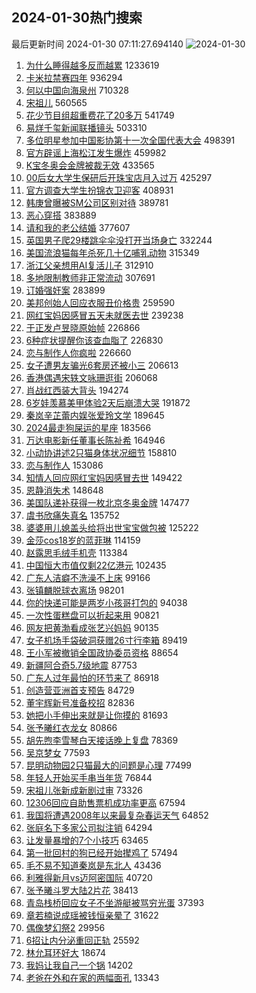 ## 2024-01-30热门搜索 
最后更新时间 2024-01-30 07:11:27.694140 
![2024-01-30](https://imgs-storage.s3.us-east-005.backblazeb2.com/20240130/2024-01-30.png?versionId=4_z8fbbed132d73df8689c40f13_f1100365855342fe5_d20240129_m231127_c005_v0501016_t0010_u01706569887614) 
1. [为什么睡得越多反而越累](https://s.weibo.com/weibo?q=%E4%B8%BA%E4%BB%80%E4%B9%88%E7%9D%A1%E5%BE%97%E8%B6%8A%E5%A4%9A%E5%8F%8D%E8%80%8C%E8%B6%8A%E7%B4%AF&t=31&band_rank=1&Refer=top) 1233619
1. [卡米拉禁赛四年](https://s.weibo.com/weibo?q=%E5%8D%A1%E7%B1%B3%E6%8B%89%E7%A6%81%E8%B5%9B%E5%9B%9B%E5%B9%B4&t=31&band_rank=2&Refer=top) 936294
1. [何以中国向海泉州](https://s.weibo.com/weibo?q=%23%E4%BD%95%E4%BB%A5%E4%B8%AD%E5%9B%BD%E5%90%91%E6%B5%B7%E6%B3%89%E5%B7%9E%23&t=31&band_rank=3&Refer=top) 710328
1. [宋祖儿](https://s.weibo.com/weibo?q=%E5%AE%8B%E7%A5%96%E5%84%BF&t=31&band_rank=4&Refer=top) 560565
1. [花少节目组超重费花了20多万](https://s.weibo.com/weibo?q=%23%E8%8A%B1%E5%B0%91%E8%8A%82%E7%9B%AE%E7%BB%84%E8%B6%85%E9%87%8D%E8%B4%B9%E8%8A%B1%E4%BA%8620%E5%A4%9A%E4%B8%87%23&t=31&band_rank=5&Refer=top) 541749
1. [易烊千玺新闻联播镜头](https://s.weibo.com/weibo?q=%23%E6%98%93%E7%83%8A%E5%8D%83%E7%8E%BA%E6%96%B0%E9%97%BB%E8%81%94%E6%92%AD%E9%95%9C%E5%A4%B4%23&t=31&band_rank=6&Refer=top) 503310
1. [多位明星参加中国影协第十一次全国代表大会](https://s.weibo.com/weibo?q=%23%E5%A4%9A%E4%BD%8D%E6%98%8E%E6%98%9F%E5%8F%82%E5%8A%A0%E4%B8%AD%E5%9B%BD%E5%BD%B1%E5%8D%8F%E7%AC%AC%E5%8D%81%E4%B8%80%E6%AC%A1%E5%85%A8%E5%9B%BD%E4%BB%A3%E8%A1%A8%E5%A4%A7%E4%BC%9A%23&t=31&band_rank=7&Refer=top) 498391
1. [官方辟谣上海松江发生爆炸](https://s.weibo.com/weibo?q=%23%E5%AE%98%E6%96%B9%E8%BE%9F%E8%B0%A3%E4%B8%8A%E6%B5%B7%E6%9D%BE%E6%B1%9F%E5%8F%91%E7%94%9F%E7%88%86%E7%82%B8%23&t=31&band_rank=8&Refer=top) 459982
1. [K宝冬奥会金牌被裁无效](https://s.weibo.com/weibo?q=K%E5%AE%9D%E5%86%AC%E5%A5%A5%E4%BC%9A%E9%87%91%E7%89%8C%E8%A2%AB%E8%A3%81%E6%97%A0%E6%95%88&t=31&band_rank=9&Refer=top) 433565
1. [00后女大学生保研后开珠宝店月入过万](https://s.weibo.com/weibo?q=%2300%E5%90%8E%E5%A5%B3%E5%A4%A7%E5%AD%A6%E7%94%9F%E4%BF%9D%E7%A0%94%E5%90%8E%E5%BC%80%E7%8F%A0%E5%AE%9D%E5%BA%97%E6%9C%88%E5%85%A5%E8%BF%87%E4%B8%87%23&t=31&band_rank=13&Refer=top) 425297
1. [官方调查大学生扮锦衣卫迎客](https://s.weibo.com/weibo?q=%23%E5%AE%98%E6%96%B9%E8%B0%83%E6%9F%A5%E5%A4%A7%E5%AD%A6%E7%94%9F%E6%89%AE%E9%94%A6%E8%A1%A3%E5%8D%AB%E8%BF%8E%E5%AE%A2%23&t=31&band_rank=49&Refer=top) 408931
1. [韩庚曾曝被SM公司区别对待](https://s.weibo.com/weibo?q=%23%E9%9F%A9%E5%BA%9A%E6%9B%BE%E6%9B%9D%E8%A2%ABSM%E5%85%AC%E5%8F%B8%E5%8C%BA%E5%88%AB%E5%AF%B9%E5%BE%85%23&t=31&band_rank=10&Refer=top) 389781
1. [恶心穿搭](https://s.weibo.com/weibo?q=%E6%81%B6%E5%BF%83%E7%A9%BF%E6%90%AD&t=31&band_rank=11&Refer=top) 383889
1. [请和我的老公结婚](https://s.weibo.com/weibo?q=%E8%AF%B7%E5%92%8C%E6%88%91%E7%9A%84%E8%80%81%E5%85%AC%E7%BB%93%E5%A9%9A&t=31&band_rank=12&Refer=top) 377607
1. [英国男子爬29楼跳伞伞没打开当场身亡](https://s.weibo.com/weibo?q=%23%E8%8B%B1%E5%9B%BD%E7%94%B7%E5%AD%90%E7%88%AC29%E6%A5%BC%E8%B7%B3%E4%BC%9E%E4%BC%9E%E6%B2%A1%E6%89%93%E5%BC%80%E5%BD%93%E5%9C%BA%E8%BA%AB%E4%BA%A1%23&t=31&band_rank=14&Refer=top) 332244
1. [美国流浪猫每年杀死几十亿哺乳动物](https://s.weibo.com/weibo?q=%23%E7%BE%8E%E5%9B%BD%E6%B5%81%E6%B5%AA%E7%8C%AB%E6%AF%8F%E5%B9%B4%E6%9D%80%E6%AD%BB%E5%87%A0%E5%8D%81%E4%BA%BF%E5%93%BA%E4%B9%B3%E5%8A%A8%E7%89%A9%23&t=31&band_rank=15&Refer=top) 315349
1. [浙江父亲想用AI复活儿子](https://s.weibo.com/weibo?q=%23%E6%B5%99%E6%B1%9F%E7%88%B6%E4%BA%B2%E6%83%B3%E7%94%A8AI%E5%A4%8D%E6%B4%BB%E5%84%BF%E5%AD%90%23&t=31&band_rank=16&Refer=top) 312910
1. [多地限制教师非正常流动](https://s.weibo.com/weibo?q=%23%E5%A4%9A%E5%9C%B0%E9%99%90%E5%88%B6%E6%95%99%E5%B8%88%E9%9D%9E%E6%AD%A3%E5%B8%B8%E6%B5%81%E5%8A%A8%23&t=31&band_rank=17&Refer=top) 307691
1. [订婚强奸案](https://s.weibo.com/weibo?q=%E8%AE%A2%E5%A9%9A%E5%BC%BA%E5%A5%B8%E6%A1%88&t=31&band_rank=18&Refer=top) 283899
1. [美邦创始人回应衣服丑价格贵](https://s.weibo.com/weibo?q=%23%E7%BE%8E%E9%82%A6%E5%88%9B%E5%A7%8B%E4%BA%BA%E5%9B%9E%E5%BA%94%E8%A1%A3%E6%9C%8D%E4%B8%91%E4%BB%B7%E6%A0%BC%E8%B4%B5%23&t=31&band_rank=28&Refer=top) 259590
1. [网红宝妈因感冒五天未就医去世](https://s.weibo.com/weibo?q=%23%E7%BD%91%E7%BA%A2%E5%AE%9D%E5%A6%88%E5%9B%A0%E6%84%9F%E5%86%92%E4%BA%94%E5%A4%A9%E6%9C%AA%E5%B0%B1%E5%8C%BB%E5%8E%BB%E4%B8%96%23&t=31&band_rank=19&Refer=top) 239238
1. [于正发卢昱晓原始帧](https://s.weibo.com/weibo?q=%23%E4%BA%8E%E6%AD%A3%E5%8F%91%E5%8D%A2%E6%98%B1%E6%99%93%E5%8E%9F%E5%A7%8B%E5%B8%A7%23&t=31&band_rank=20&Refer=top) 226866
1. [6种症状提醒你该查血脂了](https://s.weibo.com/weibo?q=%236%E7%A7%8D%E7%97%87%E7%8A%B6%E6%8F%90%E9%86%92%E4%BD%A0%E8%AF%A5%E6%9F%A5%E8%A1%80%E8%84%82%E4%BA%86%23&t=31&band_rank=21&Refer=top) 226830
1. [恋与制作人你疯啦](https://s.weibo.com/weibo?q=%E6%81%8B%E4%B8%8E%E5%88%B6%E4%BD%9C%E4%BA%BA%E4%BD%A0%E7%96%AF%E5%95%A6&t=31&band_rank=22&Refer=top) 226660
1. [女子遭男友骗光6套房还被小三](https://s.weibo.com/weibo?q=%23%E5%A5%B3%E5%AD%90%E9%81%AD%E7%94%B7%E5%8F%8B%E9%AA%97%E5%85%896%E5%A5%97%E6%88%BF%E8%BF%98%E8%A2%AB%E5%B0%8F%E4%B8%89%23&t=31&band_rank=23&Refer=top) 206613
1. [香港偶遇宋轶文咏珊逛街](https://s.weibo.com/weibo?q=%23%E9%A6%99%E6%B8%AF%E5%81%B6%E9%81%87%E5%AE%8B%E8%BD%B6%E6%96%87%E5%92%8F%E7%8F%8A%E9%80%9B%E8%A1%97%23&t=31&band_rank=24&Refer=top) 206068
1. [肖战红西装大背头](https://s.weibo.com/weibo?q=%23%E8%82%96%E6%88%98%E7%BA%A2%E8%A5%BF%E8%A3%85%E5%A4%A7%E8%83%8C%E5%A4%B4%23&t=31&band_rank=25&Refer=top) 194274
1. [6岁娃羡慕美甲体验2天后崩溃大哭](https://s.weibo.com/weibo?q=%236%E5%B2%81%E5%A8%83%E7%BE%A1%E6%85%95%E7%BE%8E%E7%94%B2%E4%BD%93%E9%AA%8C2%E5%A4%A9%E5%90%8E%E5%B4%A9%E6%BA%83%E5%A4%A7%E5%93%AD%23&t=31&band_rank=26&Refer=top) 191872
1. [秦岚辛芷蕾内娱张爱玲文学](https://s.weibo.com/weibo?q=%23%E7%A7%A6%E5%B2%9A%E8%BE%9B%E8%8A%B7%E8%95%BE%E5%86%85%E5%A8%B1%E5%BC%A0%E7%88%B1%E7%8E%B2%E6%96%87%E5%AD%A6%23&t=31&band_rank=16&Refer=top) 189645
1. [2024最走狗屎运的星座](https://s.weibo.com/weibo?q=%232024%E6%9C%80%E8%B5%B0%E7%8B%97%E5%B1%8E%E8%BF%90%E7%9A%84%E6%98%9F%E5%BA%A7%23&t=31&band_rank=27&Refer=top) 183566
1. [万达电影新任董事长陈祉希](https://s.weibo.com/weibo?q=%23%E4%B8%87%E8%BE%BE%E7%94%B5%E5%BD%B1%E6%96%B0%E4%BB%BB%E8%91%A3%E4%BA%8B%E9%95%BF%E9%99%88%E7%A5%89%E5%B8%8C%23&t=31&band_rank=29&Refer=top) 164946
1. [小动协讲述2只猫身体状况细节](https://s.weibo.com/weibo?q=%23%E5%B0%8F%E5%8A%A8%E5%8D%8F%E8%AE%B2%E8%BF%B02%E5%8F%AA%E7%8C%AB%E8%BA%AB%E4%BD%93%E7%8A%B6%E5%86%B5%E7%BB%86%E8%8A%82%23&t=31&band_rank=30&Refer=top) 158810
1. [恋与制作人](https://s.weibo.com/weibo?q=%E6%81%8B%E4%B8%8E%E5%88%B6%E4%BD%9C%E4%BA%BA&t=31&band_rank=31&Refer=top) 153086
1. [知情人回应网红宝妈因感冒去世](https://s.weibo.com/weibo?q=%23%E7%9F%A5%E6%83%85%E4%BA%BA%E5%9B%9E%E5%BA%94%E7%BD%91%E7%BA%A2%E5%AE%9D%E5%A6%88%E5%9B%A0%E6%84%9F%E5%86%92%E5%8E%BB%E4%B8%96%23&t=31&band_rank=46&Refer=top) 149422
1. [恩静消失术](https://s.weibo.com/weibo?q=%E6%81%A9%E9%9D%99%E6%B6%88%E5%A4%B1%E6%9C%AF&t=31&band_rank=32&Refer=top) 148648
1. [美国队递补获得一枚北京冬奥金牌](https://s.weibo.com/weibo?q=%23%E7%BE%8E%E5%9B%BD%E9%98%9F%E9%80%92%E8%A1%A5%E8%8E%B7%E5%BE%97%E4%B8%80%E6%9E%9A%E5%8C%97%E4%BA%AC%E5%86%AC%E5%A5%A5%E9%87%91%E7%89%8C%23&t=31&band_rank=33&Refer=top) 147477
1. [虞书欣痛失真名](https://s.weibo.com/weibo?q=%23%E8%99%9E%E4%B9%A6%E6%AC%A3%E7%97%9B%E5%A4%B1%E7%9C%9F%E5%90%8D%23&t=31&band_rank=34&Refer=top) 135752
1. [婆婆用儿媳盖头给将出世宝宝做包被](https://s.weibo.com/weibo?q=%23%E5%A9%86%E5%A9%86%E7%94%A8%E5%84%BF%E5%AA%B3%E7%9B%96%E5%A4%B4%E7%BB%99%E5%B0%86%E5%87%BA%E4%B8%96%E5%AE%9D%E5%AE%9D%E5%81%9A%E5%8C%85%E8%A2%AB%23&t=31&band_rank=35&Refer=top) 125222
1. [金莎cos18岁的蓝菲琳](https://s.weibo.com/weibo?q=%23%E9%87%91%E8%8E%8Ecos18%E5%B2%81%E7%9A%84%E8%93%9D%E8%8F%B2%E7%90%B3%23&t=31&band_rank=36&Refer=top) 114159
1. [赵露思毛绒手机壳](https://s.weibo.com/weibo?q=%23%E8%B5%B5%E9%9C%B2%E6%80%9D%E6%AF%9B%E7%BB%92%E6%89%8B%E6%9C%BA%E5%A3%B3%23&t=31&band_rank=37&Refer=top) 113384
1. [中国恒大市值仅剩22亿港元](https://s.weibo.com/weibo?q=%23%E4%B8%AD%E5%9B%BD%E6%81%92%E5%A4%A7%E5%B8%82%E5%80%BC%E4%BB%85%E5%89%A922%E4%BA%BF%E6%B8%AF%E5%85%83%23&t=31&band_rank=38&Refer=top) 102435
1. [广东人洁癖不洗澡不上床](https://s.weibo.com/weibo?q=%23%E5%B9%BF%E4%B8%9C%E4%BA%BA%E6%B4%81%E7%99%96%E4%B8%8D%E6%B4%97%E6%BE%A1%E4%B8%8D%E4%B8%8A%E5%BA%8A%23&t=31&band_rank=39&Refer=top) 99166
1. [张镇麟脱球衣离场](https://s.weibo.com/weibo?q=%23%E5%BC%A0%E9%95%87%E9%BA%9F%E8%84%B1%E7%90%83%E8%A1%A3%E7%A6%BB%E5%9C%BA%23&t=31&band_rank=40&Refer=top) 98201
1. [你的快递可能是两岁小孩哥打包的](https://s.weibo.com/weibo?q=%23%E4%BD%A0%E7%9A%84%E5%BF%AB%E9%80%92%E5%8F%AF%E8%83%BD%E6%98%AF%E4%B8%A4%E5%B2%81%E5%B0%8F%E5%AD%A9%E5%93%A5%E6%89%93%E5%8C%85%E7%9A%84%23&t=31&band_rank=41&Refer=top) 94038
1. [一次性蛋糕盘可以折起来用](https://s.weibo.com/weibo?q=%E4%B8%80%E6%AC%A1%E6%80%A7%E8%9B%8B%E7%B3%95%E7%9B%98%E5%8F%AF%E4%BB%A5%E6%8A%98%E8%B5%B7%E6%9D%A5%E7%94%A8&t=31&band_rank=42&Refer=top) 90821
1. [网友把黄渤看成张艺兴妈妈](https://s.weibo.com/weibo?q=%23%E7%BD%91%E5%8F%8B%E6%8A%8A%E9%BB%84%E6%B8%A4%E7%9C%8B%E6%88%90%E5%BC%A0%E8%89%BA%E5%85%B4%E5%A6%88%E5%A6%88%23&t=31&band_rank=29&Refer=top) 90135
1. [女子机场手袋破洞获赠26寸行李箱](https://s.weibo.com/weibo?q=%23%E5%A5%B3%E5%AD%90%E6%9C%BA%E5%9C%BA%E6%89%8B%E8%A2%8B%E7%A0%B4%E6%B4%9E%E8%8E%B7%E8%B5%A026%E5%AF%B8%E8%A1%8C%E6%9D%8E%E7%AE%B1%23&t=31&band_rank=48&Refer=top) 89419
1. [王小军被撤销全国政协委员资格](https://s.weibo.com/weibo?q=%23%E7%8E%8B%E5%B0%8F%E5%86%9B%E8%A2%AB%E6%92%A4%E9%94%80%E5%85%A8%E5%9B%BD%E6%94%BF%E5%8D%8F%E5%A7%94%E5%91%98%E8%B5%84%E6%A0%BC%23&t=31&band_rank=43&Refer=top) 88654
1. [新疆阿合奇5.7级地震](https://s.weibo.com/weibo?q=%23%E6%96%B0%E7%96%86%E9%98%BF%E5%90%88%E5%A5%875.7%E7%BA%A7%E5%9C%B0%E9%9C%87%23&t=31&band_rank=19&Refer=top) 87753
1. [广东人过年最怕的环节来了](https://s.weibo.com/weibo?q=%23%E5%B9%BF%E4%B8%9C%E4%BA%BA%E8%BF%87%E5%B9%B4%E6%9C%80%E6%80%95%E7%9A%84%E7%8E%AF%E8%8A%82%E6%9D%A5%E4%BA%86%23&t=31&band_rank=44&Refer=top) 86918
1. [创造营亚洲首支预告](https://s.weibo.com/weibo?q=%23%E5%88%9B%E9%80%A0%E8%90%A5%E4%BA%9A%E6%B4%B2%E9%A6%96%E6%94%AF%E9%A2%84%E5%91%8A%23&t=31&band_rank=45&Refer=top) 84729
1. [董宇辉新号准备校招](https://s.weibo.com/weibo?q=%23%E8%91%A3%E5%AE%87%E8%BE%89%E6%96%B0%E5%8F%B7%E5%87%86%E5%A4%87%E6%A0%A1%E6%8B%9B%23&t=31&band_rank=46&Refer=top) 82836
1. [她把小手伸出来就是让你摸的](https://s.weibo.com/weibo?q=%E5%A5%B9%E6%8A%8A%E5%B0%8F%E6%89%8B%E4%BC%B8%E5%87%BA%E6%9D%A5%E5%B0%B1%E6%98%AF%E8%AE%A9%E4%BD%A0%E6%91%B8%E7%9A%84&t=31&band_rank=41&Refer=top) 81693
1. [张予曦红衣龙女](https://s.weibo.com/weibo?q=%23%E5%BC%A0%E4%BA%88%E6%9B%A6%E7%BA%A2%E8%A1%A3%E9%BE%99%E5%A5%B3%23&t=31&band_rank=47&Refer=top) 80866
1. [胡先煦李雪琴白天接话晚上复盘](https://s.weibo.com/weibo?q=%E8%83%A1%E5%85%88%E7%85%A6%E6%9D%8E%E9%9B%AA%E7%90%B4%E7%99%BD%E5%A4%A9%E6%8E%A5%E8%AF%9D%E6%99%9A%E4%B8%8A%E5%A4%8D%E7%9B%98&t=31&band_rank=43&Refer=top) 78369
1. [吴京梦女](https://s.weibo.com/weibo?q=%E5%90%B4%E4%BA%AC%E6%A2%A6%E5%A5%B3&t=31&band_rank=48&Refer=top) 77593
1. [昆明动物园2只猫最大的问题是心理](https://s.weibo.com/weibo?q=%23%E6%98%86%E6%98%8E%E5%8A%A8%E7%89%A9%E5%9B%AD2%E5%8F%AA%E7%8C%AB%E6%9C%80%E5%A4%A7%E7%9A%84%E9%97%AE%E9%A2%98%E6%98%AF%E5%BF%83%E7%90%86%23&t=31&band_rank=49&Refer=top) 77499
1. [年轻人开始买手串当年货](https://s.weibo.com/weibo?q=%23%E5%B9%B4%E8%BD%BB%E4%BA%BA%E5%BC%80%E5%A7%8B%E4%B9%B0%E6%89%8B%E4%B8%B2%E5%BD%93%E5%B9%B4%E8%B4%A7%23&t=31&band_rank=41&Refer=top) 76844
1. [宋祖儿张新成新剧过审](https://s.weibo.com/weibo?q=%E5%AE%8B%E7%A5%96%E5%84%BF%E5%BC%A0%E6%96%B0%E6%88%90%E6%96%B0%E5%89%A7%E8%BF%87%E5%AE%A1&t=31&band_rank=50&Refer=top) 73326
1. [12306回应自助售票机成功率更高](https://s.weibo.com/weibo?q=%2312306%E5%9B%9E%E5%BA%94%E8%87%AA%E5%8A%A9%E5%94%AE%E7%A5%A8%E6%9C%BA%E6%88%90%E5%8A%9F%E7%8E%87%E6%9B%B4%E9%AB%98%23&t=31&band_rank=45&Refer=top) 67594
1. [我国将遭遇2008年以来最复杂春运天气](https://s.weibo.com/weibo?q=%23%E6%88%91%E5%9B%BD%E5%B0%86%E9%81%AD%E9%81%872008%E5%B9%B4%E4%BB%A5%E6%9D%A5%E6%9C%80%E5%A4%8D%E6%9D%82%E6%98%A5%E8%BF%90%E5%A4%A9%E6%B0%94%23&t=31&band_rank=32&Refer=top) 64852
1. [张庭名下多家公司拟注销](https://s.weibo.com/weibo?q=%23%E5%BC%A0%E5%BA%AD%E5%90%8D%E4%B8%8B%E5%A4%9A%E5%AE%B6%E5%85%AC%E5%8F%B8%E6%8B%9F%E6%B3%A8%E9%94%80%23&t=31&band_rank=49&Refer=top) 64294
1. [让发量暴增的7个小技巧](https://s.weibo.com/weibo?q=%E8%AE%A9%E5%8F%91%E9%87%8F%E6%9A%B4%E5%A2%9E%E7%9A%847%E4%B8%AA%E5%B0%8F%E6%8A%80%E5%B7%A7&t=31&band_rank=35&Refer=top) 63465
1. [第一批回村的狗已经开始撵鸡了](https://s.weibo.com/weibo?q=%23%E7%AC%AC%E4%B8%80%E6%89%B9%E5%9B%9E%E6%9D%91%E7%9A%84%E7%8B%97%E5%B7%B2%E7%BB%8F%E5%BC%80%E5%A7%8B%E6%92%B5%E9%B8%A1%E4%BA%86%23&t=31&band_rank=36&Refer=top) 57494
1. [毛不易不知道秦岚是东北人](https://s.weibo.com/weibo?q=%23%E6%AF%9B%E4%B8%8D%E6%98%93%E4%B8%8D%E7%9F%A5%E9%81%93%E7%A7%A6%E5%B2%9A%E6%98%AF%E4%B8%9C%E5%8C%97%E4%BA%BA%23&t=31&band_rank=37&Refer=top) 43436
1. [利雅得新月vs迈阿密国际](https://s.weibo.com/weibo?q=%23%E5%88%A9%E9%9B%85%E5%BE%97%E6%96%B0%E6%9C%88vs%E8%BF%88%E9%98%BF%E5%AF%86%E5%9B%BD%E9%99%85%23&t=31&band_rank=48&Refer=top) 40720
1. [张予曦斗罗大陆2片花](https://s.weibo.com/weibo?q=%23%E5%BC%A0%E4%BA%88%E6%9B%A6%E6%96%97%E7%BD%97%E5%A4%A7%E9%99%862%E7%89%87%E8%8A%B1%23&t=31&band_rank=44&Refer=top) 38413
1. [青岛栈桥回应女子不坐游艇被骂穷光蛋](https://s.weibo.com/weibo?q=%23%E9%9D%92%E5%B2%9B%E6%A0%88%E6%A1%A5%E5%9B%9E%E5%BA%94%E5%A5%B3%E5%AD%90%E4%B8%8D%E5%9D%90%E6%B8%B8%E8%89%87%E8%A2%AB%E9%AA%82%E7%A9%B7%E5%85%89%E8%9B%8B%23&t=31&band_rank=47&Refer=top) 37393
1. [章若楠说成瑶被钱恒亲晕了](https://s.weibo.com/weibo?q=%23%E7%AB%A0%E8%8B%A5%E6%A5%A0%E8%AF%B4%E6%88%90%E7%91%B6%E8%A2%AB%E9%92%B1%E6%81%92%E4%BA%B2%E6%99%95%E4%BA%86%23&t=31&band_rank=49&Refer=top) 31622
1. [偶像梦幻祭2](https://s.weibo.com/weibo?q=%23%E5%81%B6%E5%83%8F%E6%A2%A6%E5%B9%BB%E7%A5%AD2%23&t=31&band_rank=32&Refer=top) 29956
1. [6招让内分泌重回正轨](https://s.weibo.com/weibo?q=%236%E6%8B%9B%E8%AE%A9%E5%86%85%E5%88%86%E6%B3%8C%E9%87%8D%E5%9B%9E%E6%AD%A3%E8%BD%A8%23&t=31&band_rank=49&Refer=top) 25592
1. [林允耳环好大](https://s.weibo.com/weibo?q=%23%E6%9E%97%E5%85%81%E8%80%B3%E7%8E%AF%E5%A5%BD%E5%A4%A7%23&t=31&band_rank=44&Refer=top) 18674
1. [我妈让我自己一个锅](https://s.weibo.com/weibo?q=%E6%88%91%E5%A6%88%E8%AE%A9%E6%88%91%E8%87%AA%E5%B7%B1%E4%B8%80%E4%B8%AA%E9%94%85&t=31&band_rank=49&Refer=top) 14202
1. [老爸在外和在家的两幅面孔](https://s.weibo.com/weibo?q=%23%E8%80%81%E7%88%B8%E5%9C%A8%E5%A4%96%E5%92%8C%E5%9C%A8%E5%AE%B6%E7%9A%84%E4%B8%A4%E5%B9%85%E9%9D%A2%E5%AD%94%23&t=31&band_rank=50&Refer=top) 13343
